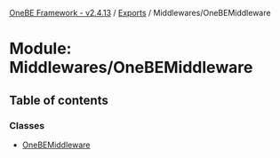 [OneBE Framework - v2.4.13](../README.md) / [Exports](../modules.md) / Middlewares/OneBEMiddleware

# Module: Middlewares/OneBEMiddleware

## Table of contents

### Classes

- [OneBEMiddleware](../classes/Middlewares_OneBEMiddleware.OneBEMiddleware.md)

